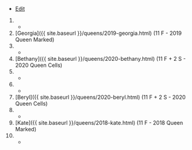 * [Edit](https://github.com/joejcollins/rhapsody-angel/edit/master/_includes/apiary.md)

1. -
1. [Georgia]({{ site.baseurl }}/queens/2019-georgia.html) (11 F - 2019 Queen Marked)
1. -
1. [Bethany]({{ site.baseurl }}/queens/2020-bethany.html) (11 F + 2 S - 2020 Queen Cells)
1. -
1. -
1. [Beryl]({{ site.baseurl }}/queens/2020-beryl.html) (11 F + 2 S - 2020 Queen Cells)
1. -
1. [Kate]({{ site.baseurl }}/queens/2018-kate.html) (11 F - 2018 Queen Marked)
1. -
